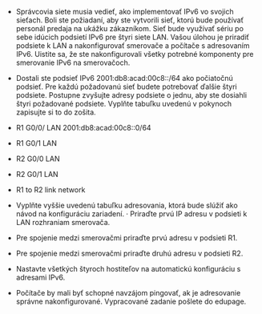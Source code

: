 - Správcovia siete musia vedieť, ako implementovať IPv6 vo svojich sieťach. Boli ste požiadaní, aby ste vytvorili sieť, ktorú bude používať personál predaja na ukážku zákazníkom. Sieť bude využívať sériu po sebe idúcich podsietí IPv6 pre štyri siete LAN. Vašou úlohou je priradiť podsiete k LAN a nakonfigurovať smerovače a počítače s adresovaním IPv6. Uistite sa, že ste nakonfigurovali všetky potrebné komponenty pre smerovanie IPv6 na smerovačoch.
- Dostali ste podsieť IPv6 2001:db8:acad:00c8::/64 ako počiatočnú podsieť. Pre každú požadovanú sieť budete potrebovať ďalšie štyri podsiete. Postupne zvyšujte adresy podsiete o jednu, aby ste dosiahli štyri požadované podsiete. Vyplňte tabuľku uvedenú v pokynoch zapisujte si to do zošita.
- R1 G0/0/ LAN 2001:db8:acad:00c8::0/64
- R1 G0/1 LAN
- R2 G0/0 LAN
- R2 G0/1 LAN
- R1 to R2 link network
- Vyplňte vyššie uvedenú tabuľku adresovania, ktorá bude slúžiť ako návod na konfiguráciu zariadení. · Priraďte prvú IP adresu v podsieti k LAN rozhraniam smerovača.

- Pre spojenie medzi smerovačmi priraďte prvú adresu v podsieti R1.
- Pre spojenie medzi smerovačmi priraďte druhú adresu v podsieti R2.
- Nastavte všetkých štyroch hostiteľov na automatickú konfiguráciu s adresami IPv6.
- Počítače by mali byť schopné navzájom pingovať, ak je adresovanie správne nakonfigurované. Vypracované zadanie pošlete do edupage.
